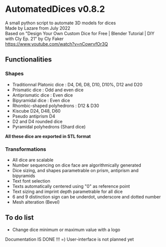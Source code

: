 # AutomatedDices v0.8.2
A small python script to automate 3D models for dices<br/>
Made by Lazare from July 2022<br/>
Based on "Design Your Own Custom Dice for Free | Blender Tutorial | DIY with Cly Ep. 21" by Cly Faker<br/>
https://www.youtube.com/watch?v=nCowrvfOr3Q<br/>

<h2>Functionalities</h2>
<h3>Shapes</h3>
<ul>
  <li>Traditionnal Platonic dice : D4, D6, D8, D10, D10%, D12 and D20</li>
  <li>Prismatic dice : Odd and even dice</li>
  <li>Antiprismatic dice : Even dice</li>
  <li>Bipyramidal dice : Even dice</li>
  <li>Rhombic-shaped polyhedrons : D12 & D30</li>
  <li>Kiscube D24, D48, D60</li>
  <li>Pseudo antiprism D4</li>
  <li>D2 and D4 rounded dice</li>
  <li>Pyramidal polyhedrons (Shard dice)</li>
</ul>
<b>All these dice are exported in STL format</b>
<h3>Transformations</h3>
<ul>
  <li>All dice are scalable</li>
  <li>Number sequencing on dice face are algorithmically generated</li>
  <li>Dice sizing, and shapes parametrable on prism, antiprism and bipyramids</li>
  <li>Text font selection</li>
  <li>Texts automatically centered using "0" as reference point</li>
  <li>Text sizing and imprint depth parametrable for all dice</li>
  <li>6 and 9 distinction sign can be underdot, underscore and dotted number</li>
  <li>Mesh alteration (Bevel)</li>
</ul>

<h2>To do list</h2>
<ul>
  <li>Change dice minimum or maximum value with a logo</li>
</ul>

Documentation IS DONE !!! =)
User-interface is not planned yet
